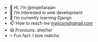 - 👋 Hi, I’m @majellarajan
- 👀 I’m interested in web development
- 🌱 I’m currently learning Django
- 📫 How to reach me majicsrn@gmail.com
- 😄 Pronouns: she/her
- ⚡ Fun fact: I love matcha

<!---
majellarajan/majellarajan is a ✨ special ✨ repository because its `README.md` (this file) appears on your GitHub profile.
You can click the Preview link to take a look at your changes.
--->
